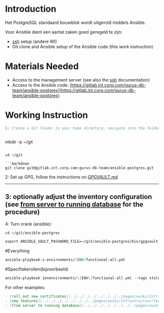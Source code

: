 # Introduction

Het PostgreSQL standaard bouwblok wordt uitgerold middels Ansible.

Voor Ansible dient een aantal zaken goed geregeld te zijn:

- [ssh](../../../../../../../../pages/xwiki/Infrastructuur/Team%3A+DBA/Werkinstrukties/Postgres/Bouwsteen/ssh/WebHome.html) setup (andere WI)
- Git clone and Ansible setup of the Ansible code (this work instruction)

# Materials Needed

- Access to the management server (see also the [ssh](../../../../../../../../pages/xwiki/Infrastructuur/Team%253A+DBA/Werkinstrukties/Postgres/Bouwsteen/ssh/WebHome.html) documentation)
- Access to the Ansible code: [https://gitlab.int.corp.com/gurus-db-team/ansible-postgres](https://gitlab.int.corp.com/gurus-db-team/ansible-postgres)

# Working Instruction

```markdown
1: Create a Git folder in your home directory, navigate into the folder and clone the repository:
```
```

```
mkdir -p ~/git
```

cd ~/git

```markdown
git clone git@gitlab.int.corp.com:gurus-db-team/ansible-postgres.git
```

2: Set up GPG, follow the instructions on [GPGVAULT.md](https://gitlab.int.corp.com/gurus-db-team/ansible-postgres/-/blob/dev/GPGVAULT.md)

---

3: optionally adjust the inventory configuration (see [from server to running database](../../../../../../../../pages/xwiki/Infrastructuur/Team%253A+DBA/Werkinstrukties/Postgres/Bouwsteen/Van+server+naar+draaiende+database/WebHome.html) for the procedure)
---

4: Turn crank (ansible):

```markdown
cd ~/git/ansible-postgres
```

```markdown
export ANSIBLE_VAULT_PASSWORD_FILE=~/git/ansible-postgres/bin/gpgvault
```

#Everything

```markdown
ansible-playbook-i-environments/[ENV]functional-all.yml
```

#Specifiekerollen(bijvoorbeeld)

```markdown
ansible-playbook ienenvironments/\[ENV\]functional-all.yml --tags stolon,avchecker
```

For other examples:

```markdown
- [roll out new certificates](../../../../../../../../pages/xwiki/Infrastructuur/Team%253A+DBA/Werkinstrukties/Postgres/Bouwsteen/Onderhoud/Nieuwe+certificaten+genereren+en+uitrollen/WebHome.html)
- [new features](../../../../../../../../pages/xwiki/Infrastructuur/Team%253A+DBA/Werkinstrukties/Postgres/Bouwsteen/Onderhoud/Nieuwe+features/WebHome.html)
- [from server to running database](../../../../../../../../pages/xwiki/Infrastructuur/Team%253A+DBA/Werkinstrukties/Postgres/Bouwsteen/Van+server+naar+draaiende+database/WebHome.html)
```

